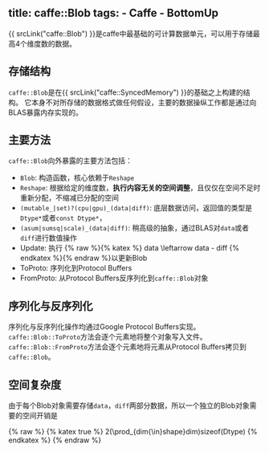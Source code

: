 title: caffe::Blob
tags:
    - Caffe
    - BottomUp
--------------

{{ srcLink("caffe::Blob") }}是caffe中最基础的可计算数据单元，可以用于存储最高4个维度数的数据。

<!--more-->

## 存储结构

`caffe::Blob`是在{{ srcLink("caffe::SyncedMemory") }}的基础之上构建的结构。
它本身不对所存储的数据格式做任何假设，主要的数据操纵工作都是通过向BLAS暴露内存实现的。

## 主要方法

`caffe::Blob`向外暴露的主要方法包括：

+ `Blob`: 构造函数，核心依赖于`Reshape`
+ `Reshape`: 根据给定的维度数，**执行内容无关的空间调整**，且仅仅在空间不足时重新分配，不缩减已分配的空间
+ `(mutable_|set)?(cpu|gpu)_(data|diff)`: 底层数据访问，返回值的类型是`Dtype*`或者`const Dtype*`，
+ `(asum|sumsq|scale)_(data|diff)`: 稍高级的抽象，通过BLAS对`data`或者`diff`进行数值操作
+ Update: 执行 {% raw %}{% katex %} data \leftarrow data - diff {% endkatex %}{% endraw %}以更新Blob
+ ToProto: 序列化到Protocol Buffers
+ FromProto: 从Protocol Buffers反序列化到`caffe::Blob`对象

## 序列化与反序列化

序列化与反序列化操作均通过Google Protocol Buffers实现。
`caffe::Blob::ToProto`方法会逐个元素地将整个对象写入文件。 `caffe::Blob::FromProto`方法会逐个元素地将元素从Protocol Buffers拷贝到`caffe::Blob`。
 
## 空间复杂度

由于每个Blob对象需要存储`data`，`diff`两部分数据，所以一个独立的Blob对象需要的空间开销是

{% raw %}
{% katex true %}
2(\prod_{dim{\in}shape}dim)sizeof(Dtype)
{% endkatex %}
{% endraw %}


